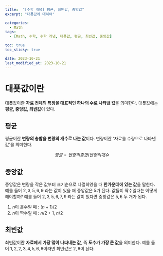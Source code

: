 ```yaml
---
title:  "[수학 개념] 평균, 최빈값, 중앙값"
excerpt: "대푯값에 대하여"

categories:
  - Math
tags:
  - [Math, 수학, 수학 개념, 대푯값, 평균, 최빈값, 중앙값]

toc: true
toc_sticky: true

date: 2023-10-21
last_modified_at: 2023-10-21
---
```


# 대푯값이란 
대푯값이란 **자료 전체의 특징을 대표적인 하나의 수로 나타낸 값**을 의미한다. 대푯값에는 **평균, 중앙값, 최빈값**이 있다.

## 평균
평균이란 **변량의 총합을 변량의 개수로 나눈 값**이다. 변량이란 '자료를 수량으로 나타낸 값'을 의미한다.

$$평균 = 변량의총합/변량의개수$$

## 중앙값
중앙값은 변량을 작은 값부터 크기순으로 나열하였을 때 **한가운데에 있는 값**을 말한다. 예를 들어 $2, 3, 5, 6, 9$ 라는 값이 있을 때 중앙값은 $5$가 된다. 값들이 짝수일때는 어떻게 해야할까? 예를 들어 $2, 3, 5, 6, 7, 9$ 라는 값이 있다면 중앙값은 $5, 6$ 두 개가 된다.

1. $n$이 홀수일 때 : $(n+1)/2$
2. $n$이 짝수일 때 : $n/2 + 1$, $n/2$

## 최빈값
최빈값이란 **자료에서 가장 많이 나타내는 값**, 즉 **도수가 가장 큰 값**을 의미한다. 예를 들어 $1, 2, 2, 3, 4, 5, 6, 6$이라면 최빈값은 $2, 6$이 된다.